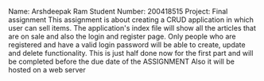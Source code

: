 Name: Arshdeepak Ram
Student Number: 200418515
Project: Final assignment
This assignment is about creating a CRUD application in which user can sell items. The application's index file will show all the articles that are on sale and also the login and register page.
Only people who are registered and have a valid login password will be able to create, update and delete functionality.
This is just half done now for the first part and will be completed before the due date of the ASSIGNMENT
Also it will be hosted on a web server
